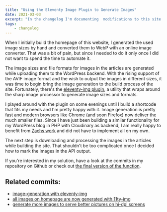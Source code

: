 ```yaml
---
title: "Using the Eleventy Image Plugin to Generate Images"
date: 2021-03-03
excerpt: "In the changelog I'm documenting  modifications to this site that might be of interest, but are not necessarily my own ideas or work."
tags:
    - changelog
---
```


When I initially build the homepage of this website, I generated the used image sizes by hand and converted them to WebP with an online image converter. That was a bit of pain, but since I needed to do it only once I did not want to spend the time to automate it.

The image sizes and file formats for images in the articles are generated while uploading them to the WordPress backend. With the rising support of the AVIF image format and the wish to output the images in different sizes, it was time to begin bring the image generation to the build process of the site. Fortunately, there's the <a href="https://github.com/11ty/eleventy-img">eleventy-img plugin</a>, a utility that wraps around the sharp image processor to generate image sizes and formats.

I played around with the plugin on some evenings until I build a shortcode that fits my needs and I'm pretty happy with it. Image generation is pretty fast and modern browsers like Chrome (and soon Firefox) now deliver the much smaller files. Since I have just been building a similar functionality for my WordPress blog in PHP with Cloudinary as backend, I am really happy to benefit from <a href="https://www.zachleat.com/web/eleventy-image/">Zachs work</a> and did not have to implement all on my own.

The next step is downloading and processing the images in the articles while building the site. That shouldn't be too complicated once I decided how to mark the images in the API output.

If you're interested in my solution, have a look at the commits in my repository on Github or check out <a href="https://github.com/schneyra/martinschneiderme-11ty/blob/main/website/_functions/filters/imageShortcode.js">the final version of the function</a>.

<h2>Related commits:</h2>

-   [image-generation with eleventy-img](https://github.com/schneyra/martinschneiderme-11ty/commit/13f7a7654219bf8a9bc46e5d22f7e4175ec6d218)
-   [all images on homepage are now generated with 11ty-img](https://github.com/schneyra/martinschneiderme-11ty/commit/91098252d7be26e9a184c3ad1d526dca07ee525e)
-   [generate more images to serve better pictures on hi-dpi screens](https://github.com/schneyra/martinschneiderme-11ty/commit/d635f7613fc84eef18e8ff08fb6a036a530306ee)
